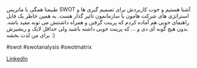طبیعتا همگی با ماتریس
SWOT
آشنا هستیم و خوب کاربردش برای تصمیم گیری ها و استراتژی های شرکت هامون یا سازمانمون تاثیر گذار هست. به همین خاطر یک فایل راهنمای خوبی هم آماده کردم که پرینت گرفتن و همراه داشتنش می تونه مفید باشه.
بدون هیچ گونه آی دی و ... که پرینت خوبی داشته باشید ولی حداقل لایک و ریشیرش برای من لذت بخشه :)

#swot #swotanalysis #swotmatrix

[LinkedIn](https://www.linkedin.com/posts/mkarimi21_swot-swotanalysis-swotmatrix-activity-7059478164921622528-tgv-?utm_source=share&utm_medium=member_desktop)
